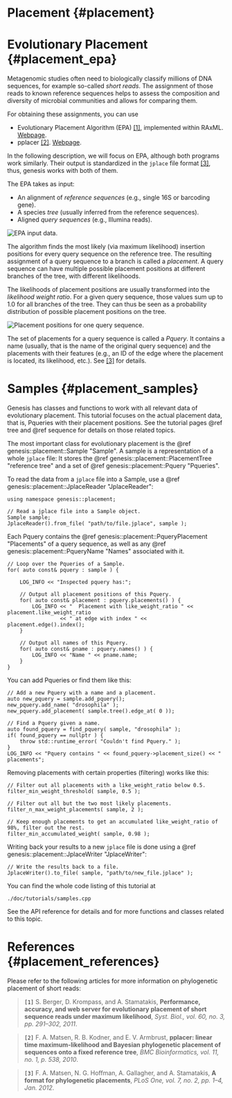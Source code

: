 Placement {#placement}
===========

# Evolutionary Placement {#placement_epa}

Metagenomic studies often need to biologically classify millions of DNA sequences, for example
so-called *short reads*. The assignment of those reads to known reference sequences helps to assess
the composition and diversity of microbial communities and allows for comparing them.

For obtaining these assignments, you can use
 *  Evolutionary Placement Algorithm (EPA) [[1]](#placement_references_1), implemented within RAxML.
    [Webpage](http://sco.h-its.org/exelixis/web/software/epa/index.html).
 *  pplacer [[2]](#placement_references_2).
    [Webpage](http://matsen.fhcrc.org/pplacer/).

In the following description, we will focus on EPA, although both programs work similarly.
Their output is standardized in the `jplace` file format [[3]](#placement_references_3),
thus, genesis works with both of them.

The EPA takes as input:

 *  An alignment of *reference sequences* (e.g., single 16S or barcoding gene).
 *  A species *tree* (usually inferred from the reference sequences).
 *  Aligned *query sequences* (e.g., Illumina reads).

![EPA input data.](epa_input.png)

The algorithm finds the most likely (via maximum likelihood) insertion positions for every query
sequence on the reference tree. The resulting assignment of a query sequence to a branch is
called a *placement*. A query sequence can have multiple possible placement positions at different
branches of the tree, with different likelihoods.

The likelihoods of placement positions are usually transformed into the *likelihood weight ratio*.
For a given query sequence, those values sum up to 1.0 for all branches of the tree.
They can thus be seen as a probability distribution of possible placement positions on the tree.

![Placement positions for one query sequence.](epa_placement.png)

The set of placements for a query sequence is called a *Pquery*. It contains a name (usually, that
is the name of the original query sequence) and the placements with their features (e.g., an ID of
the edge where the placement is located, its likelihood, etc.).
See [[3]](#placement_references_3) for details.

# Samples {#placement_samples}

Genesis has classes and functions to work with all relevant data of evolutionary placement.
This tutorial focuses on the actual placement data, that is, Pqueries with their placement
positions.
See the tutorial pages @ref tree and @ref sequence for details on those related topics.

The most important class for evolutionary placement is the @ref genesis::placement::Sample "Sample".
A sample is a representation of a whole `jplace` file: It stores the
@ref genesis::placement::PlacementTree "reference tree" and a set of
@ref genesis::placement::Pquery "Pqueries".

To read the data from a `jplace` file into a Sample, use a
@ref genesis::placement::JplaceReader "JplaceReader":

~~~{.cpp}
using namespace genesis::placement;

// Read a jplace file into a Sample object.
Sample sample;
JplaceReader().from_file( "path/to/file.jplace", sample );
~~~

Each Pquery contains the @ref genesis::placement::PqueryPlacement "Placements" of a query sequence,
as well as any @ref genesis::placement::PqueryName "Names" associated with it.

~~~{.cpp}
// Loop over the Pqueries of a Sample.
for( auto const& pquery : sample ) {

    LOG_INFO << "Inspected pquery has:";

    // Output all placement positions of this Pquery.
    for( auto const& placement : pquery.placements() ) {
        LOG_INFO << "  Placement with like_weight_ratio " << placement.like_weight_ratio
                 << " at edge with index " << placement.edge().index();
    }

    // Output all names of this Pquery.
    for( auto const& pname : pquery.names() ) {
        LOG_INFO << "Name " << pname.name;
    }
}
~~~

You can add Pqueries or find them like this:

~~~{.cpp}
// Add a new Pquery with a name and a placement.
auto new_pquery = sample.add_pquery();
new_pquery.add_name( "drosophila" );
new_pquery.add_placement( sample.tree().edge_at( 0 ));

// Find a Pquery given a name.
auto found_pquery = find_pquery( sample, "drosophila" );
if( found_pquery == nullptr ) {
    throw std::runtime_error( "Couldn't find Pquery." );
}
LOG_INFO << "Pquery contains " << found_pquery->placement_size() << " placements";
~~~

Removing placements with certain properties (filtering) works like this:

~~~{.cpp}
// Filter out all placements with a like_weight_ratio below 0.5.
filter_min_weight_threshold( sample, 0.5 );

// Filter out all but the two most likely placements.
filter_n_max_weight_placements( sample, 2 );

// Keep enough placements to get an accumulated like_weight_ratio of 98%, filter out the rest.
filter_min_accumulated_weight( sample, 0.98 );
~~~

Writing back your results to a new `jplace` file is done using a
@ref genesis::placement::JplaceWriter "JplaceWriter":

~~~{.cpp}
// Write the results back to a file.
JplaceWriter().to_file( sample, "path/to/new_file.jplace" );
~~~

You can find the whole code listing of this tutorial at

    ./doc/tutorials/samples.cpp

See the API reference for details and for more functions and classes related to this topic.

# References {#placement_references}

Please refer to the following articles for more information on phylogenetic placement of short
reads:

> <a name="placement_references_1">`[1]`</a> S. Berger, D. Krompass, and A. Stamatakis,
> **Performance, accuracy, and web server for evolutionary placement of short sequence reads
> under maximum likelihood**,
> *Syst. Biol., vol. 60, no. 3, pp. 291–302, 2011*.

> <a name="placement_references_2">`[2]`</a> F. A. Matsen, R. B. Kodner, and E. V. Armbrust,
> **pplacer: linear time maximum-likelihood and Bayesian phylogenetic placement of sequences
> onto a fixed reference tree**,
> *BMC Bioinformatics, vol. 11, no. 1, p. 538, 2010*.

> <a name="placement_references_3">`[3]`</a> F. A. Matsen, N. G. Hoffman, A. Gallagher, and A. Stamatakis,
> **A format for phylogenetic placements**,
> *PLoS One, vol. 7, no. 2, pp. 1–4, Jan. 2012*.

